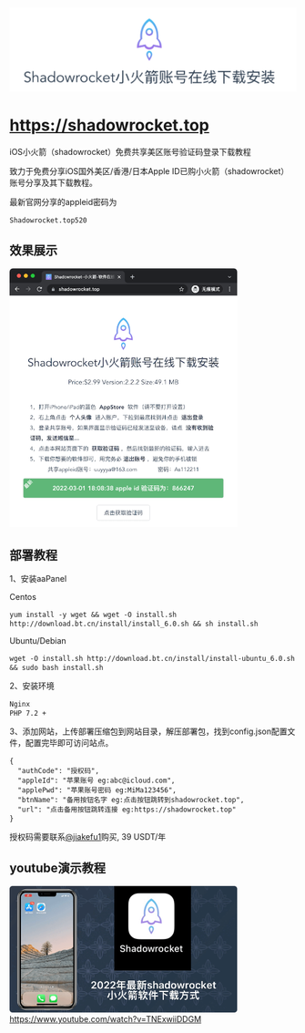 ![image](https://raw.githubusercontent.com/hjge/shadowrocket/main/images/header.png)

# <a href="https://shadowrocket.top">https://shadowrocket.top</a>
iOS小火箭（shadowrocket）免费共享美区账号验证码登录下载教程

致力于免费分享iOS国外美区/香港/日本Apple ID已购小火箭（shadowrocket）账号分享及其下载教程。


最新官网分享的appleid密码为
```
Shadowrocket.top520
```


## 效果展示
<img src="https://raw.githubusercontent.com/hjge/shadowrocket/main/images/shadowrocketTop.png" width="400"  alt="效果"/><br/>



## 部署教程
1、安装aaPanel

Centos
```
yum install -y wget && wget -O install.sh http://download.bt.cn/install/install_6.0.sh && sh install.sh
```
Ubuntu/Debian
```
wget -O install.sh http://download.bt.cn/install/install-ubuntu_6.0.sh && sudo bash install.sh
```
2、安装环境
```
Nginx
PHP 7.2 +  
```
3、添加网站，上传部署压缩包到网站目录，解压部署包，找到config.json配置文件，配置完毕即可访问站点。
```
{
  "authCode": "授权码",
  "appleId": "苹果账号 eg:abc@icloud.com",
  "applePwd": "苹果账号密码 eg:MiMa123456",
  "btnName": "备用按钮名字 eg:点击按钮跳转到shadowrocket.top",
  "url": "点击备用按钮跳转连接 eg:https://shadowrocket.top"
}
```

授权码需要联系<a href="https://t.me/jiakefu1">@jiakefu1</a>购买, 39 USDT/年

## youtube演示教程

<img src="https://raw.githubusercontent.com/hjge/shadowrocket/main/images/yt.png" width="400"  alt="效果"/><br/>
<a href="https://www.youtube.com/watch?v=TNExwiiDDGM">https://www.youtube.com/watch?v=TNExwiiDDGM</a>




